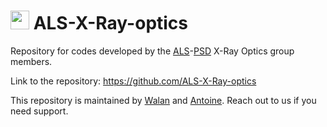 # <img src="https://github.com/user-attachments/assets/8bb7bc09-08cf-4d24-96b1-13759639ee2a" width="30pt" text='ALS' >  ALS-X-Ray-optics
Repository for codes developed by the [ALS](https://als.lbl.gov/science/photon-science-programs/)-[PSD](https://als.lbl.gov/science/photon-science-programs/)
X-Ray Optics group members.

Link to the repository: <https://github.com/ALS-X-Ray-optics>

This repository is maintained by [Walan](https://github.com/wgrizolliALS) and [Antoine](https://github.com/awojdyla). Reach out to us if you need support.


<!--

**Here are some ideas to get you started:**

🙋‍♀️ A short introduction - what is your organization all about?
👀 Contribution guidelines - how do team members dive in?
👩‍💻 Useful resources - where do you keep your docs? Is there anything else the team should know?
🍪 Fun facts - what is your team's favorite snack?
🧙 Remember, you can do mighty things with the power of [Markdown](https://docs.github.com/github/writing-on-github/getting-started-with-writing-and-formatting-on-github/basic-writing-and-formatting-syntax)
-->
